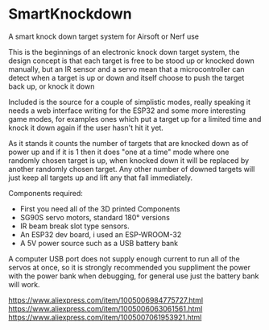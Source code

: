 # SmartKnockdown
A smart knock down target system for Airsoft or Nerf use

This is the beginnings of an electronic knock down target system, the design concept is that each target is free to be stood up or knocked down manually, but an IR sensor and a servo mean that a microcontroller can detect when a target is up or down and itself choose to push the target back up, or knock it down

Included is the source for a couple of simplistic modes, really speaking it needs a web interface writing for the ESP32 and some more interesting game modes, for examples ones which put a target up for a limited time and knock it down again if the user hasn't hit it yet.

As it stands it counts the number of targets that are knocked down as of power up and if it is 1 then it does "one at a time" mode where one randomly chosen target is up, when knocked down it will be replaced by another randomly chosen target.  Any other number of downed targets will just keep all targets up and lift any that fall immediately.

Components required:
* First you need all of the 3D printed Components
* SG90S servo motors, standard 180° versions
* IR beam break slot type sensors.
* An ESP32 dev board, i used an ESP-WROOM-32 
* A 5V power source such as a USB battery bank

A computer USB port does not supply enough current to run all of the servos at once, so it is strongly recommended you suppliment the power with the power bank when debugging, for general use just the battery bank will work.

https://www.aliexpress.com/item/1005006984775727.html
https://www.aliexpress.com/item/1005006063061561.html
https://www.aliexpress.com/item/1005007061953921.html


